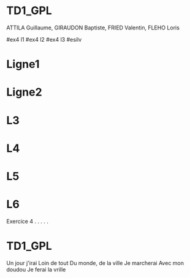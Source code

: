 # TD1_GPL
ATTILA Guillaume, GIRAUDON Baptiste, FRIED Valentin, FLEHO Loris

#ex4 l1
#ex4 l2
#ex4 l3
#esilv 

# Ligne1
# Ligne2
# L3
# L4
# L5
# L6


Exercice 4
.
.
.
.
.

# TD1_GPL
Un jour j'irai
Loin de tout
Du monde, de la ville
Je marcherai
Avec mon doudou
Je ferai la vrille
